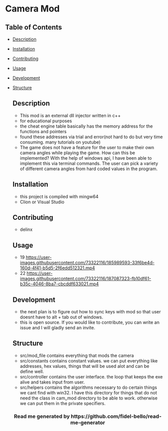 # Camera Mod

## Table of Contents
* [Description](#Description)
* [Installation](#Installation)
* [Contributing](#Contributing)
* [Usage](#Usage)
* [Development](#Development)
* [Structure](#Structure)

  ## Description
    * This mod is an external dll injector written in c++
    * for educational purposes
    * the cheat engine table basically has the memory address for the functions and pointers
    * found these addresses via trial and error(not hard to do but very time consuming. many tutorials on youtube)
    * The game does not have a feature for the user to make their own camera angles while playing the game. How can this be implemented?
    With the help of windows api, I have been able to implement this via terminal commands. The user can pick a variety of different camera angles from hard coded values in the program.
    
  ## Installation
    * this project is compiled with mingw64
    * Clion or Visual Studio
    

  ## Contributing
    * delinx

  ## Usage
    * 19
    https://user-images.githubusercontent.com/73322116/185989593-33f6be4d-160d-4f41-b5d5-2f6edd512321.mp4
    * 22
    https://user-images.githubusercontent.com/73322116/187087323-fb10df61-b35c-4046-8ba7-cbcddf633021.mp4
  
  ## Development
    * the next plan is to figure out how to sync keys with mod so that user doesnt have to alt + tab out of windows.
    * this is open source. If you would like to contribute, you can write an issue and I will gladly send an invite.
    
  ## Structure
    * src/mod_file contains everything that mods the camera
    * src/constants contains constant values. we can put everything like addresses, hex values, things that will be used alot and can be define well.
    * src/controller contains the user interface. the loop that keeps the exe alive and takes input from user.
    * src/helpers contains the algorithms necessary to do certain things we cant find with win32. I have this directory for things that do not need the class in cam_mod directory to be able to work. otherwise we can put them in the private specifiers.
    
   <h3 align="center"> Read me generated by https://github.com/fidel-bello/read-me-generator </h3>
        

